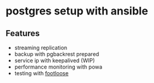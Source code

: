 # postgres setup with ansible

## Features

* streaming replication
* backup with pgbackrest prepared
* service ip with keepalived (WIP)
* performance monitoring with powa
* testing with [footloose](https://github.com/weaveworks/footloose )
